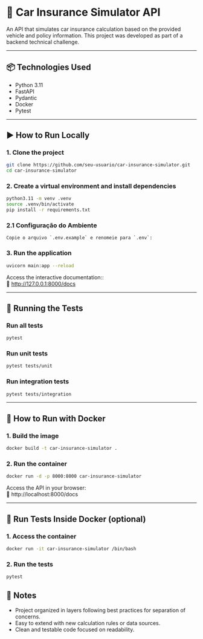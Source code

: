 # 🚗 Car Insurance Simulator API

An API that simulates car insurance calculation based on the provided vehicle and policy information. This project was developed as part of a backend technical challenge.

---

## 📦 Technologies Used

- Python 3.11
- FastAPI
- Pydantic
- Docker
- Pytest

---

## ▶️ How to Run Locally

### 1. Clone the project

```bash
git clone https://github.com/seu-usuario/car-insurance-simulator.git
cd car-insurance-simulator
```

### 2. Create a virtual environment and install dependencies

```bash
python3.11 -m venv .venv
source .venv/bin/activate
pip install -r requirements.txt
```

### 2.1 Configuração do Ambiente

    Copie o arquivo `.env.example` e renomeie para `.env`:

### 3. Run the application

```bash
uvicorn main:app --reload
```

Access the interactive documentation::  
📌 http://127.0.0.1:8000/docs

---

## 🧪 Running the Tests

### Run all tests

```bash
pytest
```

### Run unit tests

```bash
pytest tests/unit
```

### Run integration tests

```bash
pytest tests/integration
```

---

## 🐳 How to Run with Docker

### 1. Build the image

```bash
docker build -t car-insurance-simulator .
```

### 2. Run the container

```bash
docker run -d -p 8000:8000 car-insurance-simulator
```

Access the API in your browser:  
📌 http://localhost:8000/docs

---

## 🐙 Run Tests Inside Docker (optional)

### 1. Access the container

```bash
docker run -it car-insurance-simulator /bin/bash
```

### 2. Run the tests

```bash
pytest
```
## 📌 Notes

- Project organized in layers following best practices for separation of concerns.
- Easy to extend with new calculation rules or data sources.
- Clean and testable code focused on readability.

